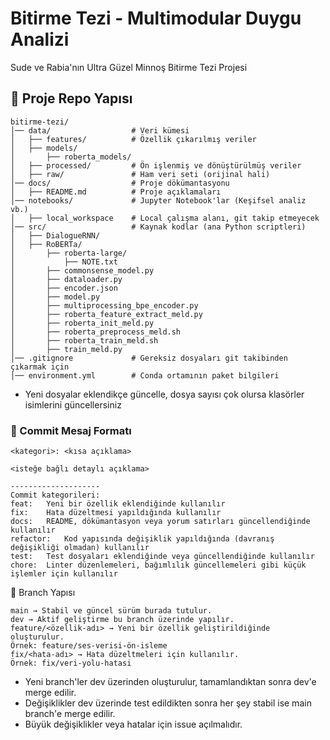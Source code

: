 # Bitirme Tezi - Multimodular Duygu Analizi
Sude ve Rabia'nın Ultra Güzel Minnoş Bitirme Tezi Projesi

## 📂 Proje Repo Yapısı
```
bitirme-tezi/
│── data/                  # Veri kümesi
│   ├── features/          # Özellik çıkarılmış veriler
│   ├── models/ 
│       ├── roberta_models/
│   ├── processed/         # Ön işlenmiş ve dönüştürülmüş veriler
│   ├── raw/               # Ham veri seti (orijinal hali)
│── docs/                  # Proje dökümantasyonu
│   ├── README.md          # Proje açıklamaları
│── notebooks/             # Jupyter Notebook'lar (Keşifsel analiz vb.)
│   ├── local_workspace    # Local çalışma alanı, git takip etmeyecek
│── src/                   # Kaynak kodlar (ana Python scriptleri)
│   ├── DialogueRNN/
│   ├── RoBERTa/
│       ├── roberta-large/
│           ├── NOTE.txt
│       ├── commonsense_model.py
│       ├── dataloader.py
│       ├── encoder.json
│       ├── model.py
│       ├── multiprocessing_bpe_encoder.py
│       ├── roberta_feature_extract_meld.py
│       ├── roberta_init_meld.py
│       ├── roberta_preprocess_meld.sh
│       ├── roberta_train_meld.sh
│       ├── train_meld.py
│── .gitignore             # Gereksiz dosyaları git takibinden çıkarmak için
│── environment.yml        # Conda ortamının paket bilgileri
```
- Yeni dosyalar eklendikçe güncelle, dosya sayısı çok olursa klasörler isimlerini güncellersiniz
  
### 📌 Commit Mesaj Formatı  
```
<kategori>: <kısa açıklama>

<isteğe bağlı detaylı açıklama>

--------------------
Commit kategorileri:
feat:	Yeni bir özellik eklendiğinde kullanılır
fix:	Hata düzeltmesi yapıldığında kullanılır
docs:	README, dökümantasyon veya yorum satırları güncellendiğinde kullanılır
refactor:	Kod yapısında değişiklik yapıldığında (davranış değişikliği olmadan) kullanılır
test:	Test dosyaları eklendiğinde veya güncellendiğinde kullanılır
chore:	Linter düzenlemeleri, bağımlılık güncellemeleri gibi küçük işlemler için kullanılır
```

📌 Branch Yapısı
```
main → Stabil ve güncel sürüm burada tutulur.
dev → Aktif geliştirme bu branch üzerinde yapılır.
feature/<özellik-adı> → Yeni bir özellik geliştirildiğinde oluşturulur.
Örnek: feature/ses-verisi-ön-isleme
fix/<hata-adı> → Hata düzeltmeleri için kullanılır.
Örnek: fix/veri-yolu-hatasi
```
- Yeni branch'ler dev üzerinden oluşturulur, tamamlandıktan sonra dev'e merge edilir.
- Değişiklikler dev üzerinde test edildikten sonra her şey stabil ise main branch'e merge edilir.
- Büyük değişiklikler veya hatalar için issue açılmalıdır.
